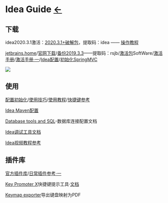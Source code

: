 # Idea Guide  [←](index.md)

## 下载

idea2020.3.1激活：[2020.3.1+破解包](https://pan.baidu.com/s/1tFJGxYQZ_Qo71zj4PyWRlQ)，提取码：idea —— [操作教程](idea2020.3.1.md)

[jetbrains.home](https://www.jetbrains.com/)/[官网下载](https://www.jetbrains.com/idea/download/#section=windows)/[备份2019.3.3](https://pan.baidu.com/s/1dWSHU0M9zc5FqqC6Ak2OFQ)——提取码：rsjb/[激活包](http://rensi.ys168.com/)SoftWare/[激活手册](http://mp.weixin.qq.com/s?__biz=MzA5NTk5OTEzNg==&mid=100000133&idx=1&sn=2b4bda6100f41059cda8d626e9b1e158&chksm=10b7844a27c00d5c61d4fb08dec9955e853623544c93fd65eec00c36585948fae2f56c7d6cb8#rd)/[激活手册·一](http://idea.studycoder.com/)/[Idea配置](https://blog.csdn.net/qq_32588349/article/details/51461182)/[初始化SpringMVC](https://github.com/guobinhit/intellij-idea-tutorial/blob/master/articles/basic-course/run-maven-springmvc.md)

![](https://cdn.jsdelivr.net/gh/AmbroseRen/Picture@master/img/Develop/jatbrainsAll.png)

## 使用

[配置初始化](https://www.jianshu.com/p/9c65b7613c30)/[使用技巧](http://mp.weixin.qq.com/s?__biz=MzA5NTk5OTEzNg==&mid=100000135&idx=1&sn=c8d54637326ecb00410c9c569137c1de&chksm=10b7844827c00d5eeca8fb16a433ce23263a21144e233d0a25c4b06cb2158593104dc09007a7#rd)/[使用教程](https://blog.csdn.net/qq_35246620/article/details/61191375)/[快捷键参考](https://resources.jetbrains.com/storage/products/intellij-idea/docs/IntelliJIDEA_ReferenceCard.pdf?_ga=2.245882828.975693892.1595897653-1549347267.1595210612)

[Idea Maven配置](https://blog.csdn.net/qq_32588349/article/details/51461182)

[Database tools and SQL](https://www.jetbrains.com/help/idea/relational-databases.html)-数据库连接配置文档

[Idea调试工具文档](https://www.jetbrains.com/help/idea/discover-intellij-idea.html#developer-tools)

[Idea视频教程参考](https://pan.baidu.com/s/1gfeX3hD#list/path=%2F)

## 插件库

[官方插件库](https://plugins.jetbrains.com/idea)/[日常插件参考·一](https://mp.weixin.qq.com/s?__biz=MzIzMzgxOTQ5NA==&mid=2247492732&idx=2&sn=99a642148b14071188f0ca70c8658503&chksm=e8fd7875df8af1634c2c32749eada10f4236bf3851bdbe77d3ecc5ab284242b0b45b235609c2&scene=21#wechat_redirect)

[Key Promoter X](https://plugins.jetbrains.com/plugin/9792-key-promoter-x/versions)快捷键提示工具·[文档](https://github.com/sponsors/halirutan)

[Keymap exporter](https://plugins.jetbrains.com/plugin/7066-keymap-exporter)导出键盘映射为PDF

[]()


